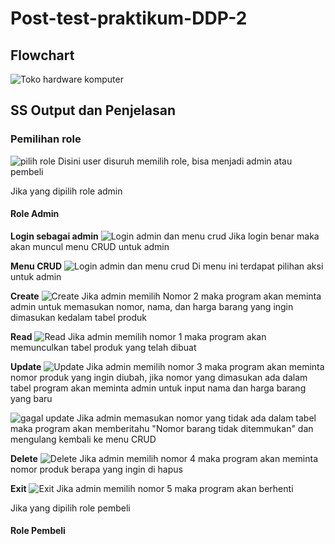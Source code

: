 # Post-test-praktikum-DDP-2
## Flowchart
![Toko hardware komputer](https://github.com/Qollie/Post-test-praktikum-DDP-2/assets/126032210/a01e4bf5-0c02-417e-a262-df71beab47e6)
## SS Output dan Penjelasan
### Pemilihan role
![pilih role](https://github.com/Qollie/Post-test-praktikum-DDP-2/assets/126032210/667f7352-cd0c-4ab3-b48a-969fd7e6ffef)
Disini user disuruh memilih role, bisa menjadi admin atau pembeli

Jika yang dipilih role admin
#### Role Admin
**Login sebagai admin**
![Login admin dan menu crud](https://github.com/Qollie/Post-test-praktikum-DDP-2/assets/126032210/6e5c39fe-08a0-4192-b261-627a90a687fd)
Jika login benar maka akan muncul menu CRUD untuk admin

**Menu CRUD**
![Login admin dan menu crud](https://github.com/Qollie/Post-test-praktikum-DDP-2/assets/126032210/6e5c39fe-08a0-4192-b261-627a90a687fd)
Di menu ini terdapat pilihan aksi untuk admin

  **Create**
  ![Create](https://github.com/Qollie/Post-test-praktikum-DDP-2/assets/126032210/1f9dbbdd-67df-43c2-9e9f-cb3ea83d698e)
  Jika admin memilih Nomor 2 maka program akan meminta admin untuk memasukan nomor, nama, dan harga barang yang ingin dimasukan kedalam tabel produk
  
  **Read**
  ![Read](https://github.com/Qollie/Post-test-praktikum-DDP-2/assets/126032210/674638e0-0c96-430a-87fd-8ada51365421)
  Jika admin memilih nomor 1 maka program akan memunculkan tabel produk yang telah dibuat
  
  **Update**
  ![Update](https://github.com/Qollie/Post-test-praktikum-DDP-2/assets/126032210/96ef1680-0182-48c6-a562-3f4d1fb60055)
  Jika admin memilih nomor 3 maka program akan meminta nomor produk yang ingin diubah, jika nomor yang dimasukan ada dalam tabel
  program akan meminta admin untuk input nama dan harga barang yang baru
  
  ![gagal update](https://github.com/Qollie/Post-test-praktikum-DDP-2/assets/126032210/902e7eb7-9a52-4229-86c5-b4157d98f09e)
  Jika admin memasukan nomor yang tidak ada dalam tabel maka program akan memberitahu "Nomor barang tidak ditemmukan" dan mengulang kembali ke menu CRUD
  
  **Delete**
  ![Delete](https://github.com/Qollie/Post-test-praktikum-DDP-2/assets/126032210/de55ee44-f010-40d4-a45f-376104da4675)
  Jika admin memilih nomor 4 maka program akan meminta nomor produk berapa yang ingin di hapus

  **Exit**
  ![Exit](https://github.com/Qollie/Post-test-praktikum-DDP-2/assets/126032210/dc2a4ddf-0737-41f6-a470-5ff44cc007f4)
  Jika admin memilih nomor 5 maka program akan berhenti

  

Jika yang dipilih role pembeli
#### Role Pembeli

